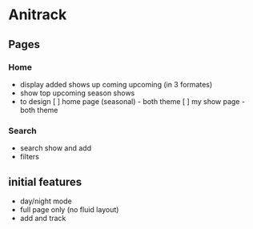 # Anitrack

## Pages

### Home

- display added shows up coming upcoming (in 3 formates)
- show top upcoming season shows
- to design
  [ ] home page (seasonal) - both theme
  [ ] my show page - both theme

### Search

- search show and add
- filters

## initial features

- day/night mode
- full page only (no fluid layout)
- add and track
